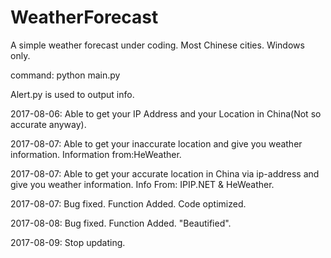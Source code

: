 # WeatherForecast
A simple weather forecast under coding. Most Chinese cities. Windows only.

command: python main.py

Alert.py is used to output info.

2017-08-06: Able to get your IP Address and your Location in China(Not so accurate anyway).

2017-08-07: Able to get your inaccurate location and give you weather information. Information from:HeWeather.

2017-08-07: Able to get your accurate location in China via ip-address and give you weather information. Info From: IPIP.NET & HeWeather.

2017-08-07: Bug fixed. Function Added. Code optimized.

2017-08-08: Bug fixed. Function Added. "Beautified".

2017-08-09: Stop updating.
